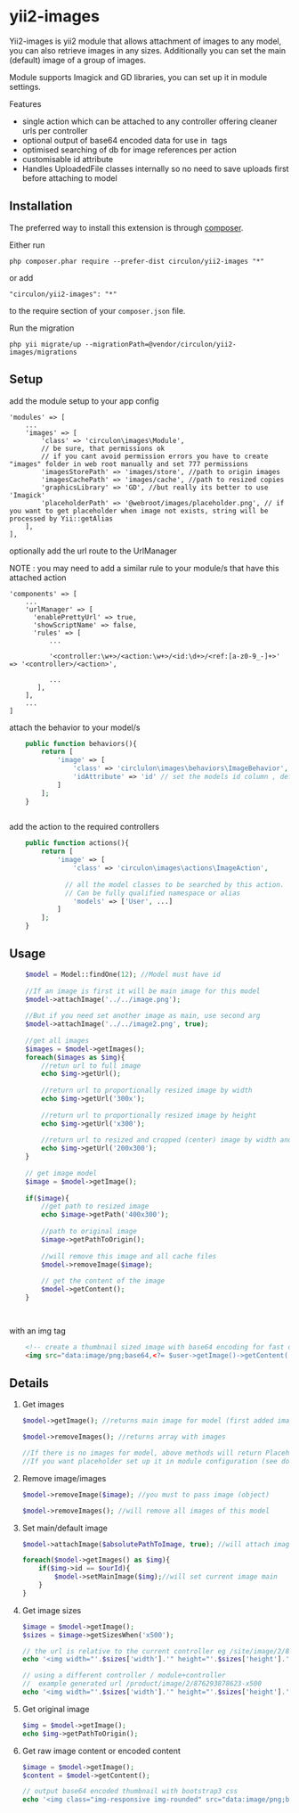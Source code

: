 yii2-images
===========
Yii2-images is yii2 module that allows attachment of images to any model, you can also retrieve images in any sizes. 
Additionally you can set the main (default) image of a group of images.

Module supports Imagick and GD libraries, you can set up it in module settings.

Features 
- single action which can be attached to any controller offering cleaner urls per controller
- optional output of base64 encoded data for use in <img> tags  
- optimised searching of db for image references per action
- customisable id attribute
- Handles UploadedFile classes internally so no need to save uploads first before attaching to model

Installation
-------------
The preferred way to install this extension is through [composer](http://getcomposer.org/download/).

Either run

``
php composer.phar require --prefer-dist circulon/yii2-images "*"
``

or add

``
"circulon/yii2-images": "*"
``

to the require section of your `composer.json` file.

Run the migration
```
php yii migrate/up --migrationPath=@vendor/circulon/yii2-images/migrations
```

Setup
-----
add the module setup to your app config 
 
    'modules' => [
    	...
		'images' => [
        	'class' => 'circulon\images\Module',
            // be sure, that permissions ok 
            // if you cant avoid permission errors you have to create "images" folder in web root manually and set 777 permissions
            'imagesStorePath' => 'images/store', //path to origin images
            'imagesCachePath' => 'images/cache', //path to resized copies
            'graphicsLibrary' => 'GD', //but really its better to use 'Imagick' 
            'placeholderPath' => '@webroot/images/placeholder.png', // if you want to get placeholder when image not exists, string will be processed by Yii::getAlias
        ],
    ],

optionally add the url route to the UrlManager

  NOTE : you may need to add a similar rule to your module/s that have this attached action 
    
    'components' => [
        ...
        'urlManager' => [
          'enablePrettyUrl' => true,
          'showScriptName' => false,
          'rules' => [
              ...
             
              '<controller:\w+>/<action:\w+>/<id:\d+>/<ref:[a-z0-9_-]+>' => '<controller>/<action>',
              
              ...
           ],
        ],
        ...
    ]

attach the behavior to your model/s 
 
```php
 	public function behaviors(){
    	return [
        	'image' => [
            	'class' => 'circlulon\images\behaviors\ImageBehavior',
              	'idAttribute' => 'id' // set the models id column , default : 'id'
          	]
      	];
  	}
    
```
 
add the action to the required controllers
	
```php
	public function actions(){
    	return [
        	'image' => [
          		'class' => 'circulon\images\actions\ImageAction',
          		
              // all the model classes to be searched by this action.
              // Can be fully qualified namespace or alias
          		'models' => ['User', ...]  
	        ]
	    ];
	}

```
   
    

Usage 
-------------

```php
    $model = Model::findOne(12); //Model must have id
    
    //If an image is first it will be main image for this model
    $model->attachImage('../../image.png');
    
    //But if you need set another image as main, use second arg
    $model->attachImage('../../image2.png', true);
    
    //get all images
    $images = $model->getImages();
    foreach($images as $img){
        //retun url to full image
        echo $img->getUrl();
        
        //return url to proportionally resized image by width
        echo $img->getUrl('300x');
    
        //return url to proportionally resized image by height
        echo $img->getUrl('x300');
        
        //return url to resized and cropped (center) image by width and height
        echo $img->getUrl('200x300');
    }
    
    // get image model 
    $image = $model->getImage();
    
    if($image){
        //get path to resized image 
        echo $image->getPath('400x300');
        
        //path to original image
        $image->getPathToOrigin();
        
        //will remove this image and all cache files
        $model->removeImage($image);
        
        // get the content of the image
        $model->getContent();
    }

    

```

with an img tag 

```html
    <!-- create a thumbnail sized image with base64 encoding for fast display -->
    <img src="data:image/png;base64,<?= $user->getImage()->getContent('50x50', true) ?>" alt="">
```

Details
-------------
1. Get images
    ```php
    $model->getImage(); //returns main image for model (first added image or setted as main)
    
    $model->removeImages(); //returns array with images
    
    //If there is no images for model, above methods will return Placeholder image or null
    //If you want placeholder set up it in module configuration (see documentation)
    
    ```
2. Remove image/images
    ```php
    $model->removeImage($image); //you must to pass image (object)
    
    $model->removeImages(); //will remove all images of this model
    ```

3. Set main/default image
    ```php
    $model->attachImage($absolutePathToImage, true); //will attach image and make it main
    
    foreach($model->getImages() as $img){
        if($img->id == $ourId){
            $model->setMainImage($img);//will set current image main
        }
    }
    ```

4. Get image sizes
    ```php
    $image = $model->getImage();
    $sizes = $image->getSizesWhen('x500');
    
    // the url is relative to the current controller eg /site/image/2/876293878623-x500
    echo '<img width="'.$sizes['width'].'" height="'.$sizes['height'].'" src="'.$image->getUrl('x500').'" />';
    
    // using a different controller / module+controller 
    //  example generated url /product/image/2/876293878623-x500
    echo '<img width="'.$sizes['width'].'" height="'.$sizes['height'].'" src="'.$image->getUrl('x500','product').'" />';
    
    ```

5. Get original image
    ```php
    $img = $model->getImage();
    echo $img->getPathToOrigin();
    ```

6. Get raw image content or encoded content
    ```php
    $image = $model->getImage();
    $content = $model->getContent();
    
    // output base64 encoded thumbnail with bootstrap3 css
    echo '<img class="img-responsive img-rounded" src="data:image/png;base64,'.$user->getImage()->getContent('50x50', true).'" alt="">';
